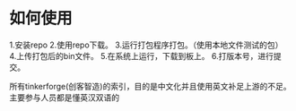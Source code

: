 # 如何使用

  1.安装repo
  2.使用repo下载。
  3.运行打包程序打包。（使用本地文件测试的包）
  4.上传打包后的bin文件。
  5.在系统上运行，下载到板上。
  6.打版本号，进行提交。

所有tinkerforge(创客智造)的索引，目的是中文化并且使用英文补足上游的不足。主要参与人员都是懂英汉双语的
